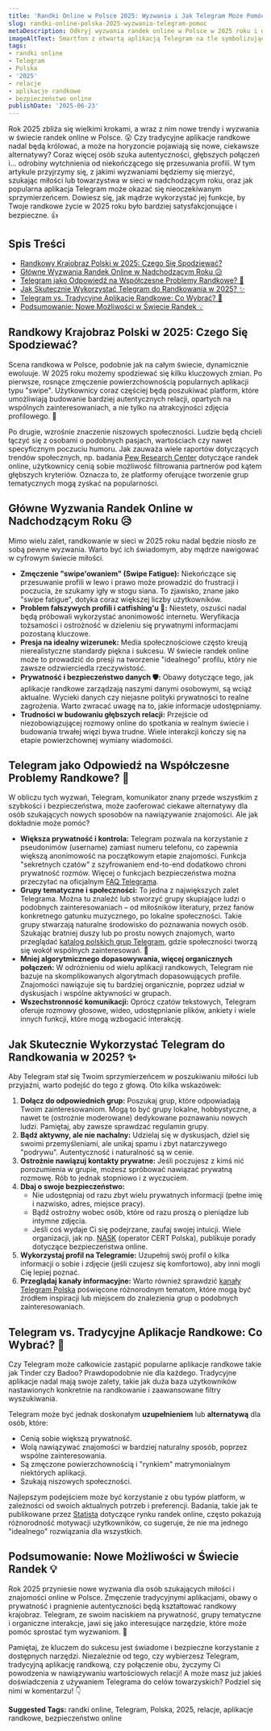 ```yaml
---
title: 'Randki Online w Polsce 2025: Wyzwania i Jak Telegram Może Pomóc?'
slug: randki-online-polska-2025-wyzwania-telegram-pomoc
metaDescription: Odkryj wyzwania randek online w Polsce w 2025 roku i dowiedz się, jak Telegram może zaoferować prywatność, autentyczne kontakty i pomóc znaleźć miłość.
imageAltText: Smartfon z otwartą aplikacją Telegram na tle symbolizującym połączenia międzyludzkie i wyzwania randek online w Polsce.
tags:
- randki online
- Telegram
- Polska
- '2025'
- relacje
- aplikacje randkowe
- bezpieczeństwo online
publishDate: '2025-06-23'
---
```


Rok 2025 zbliża się wielkimi krokami, a wraz z nim nowe trendy i wyzwania w świecie randek online w Polsce. 😮 Czy tradycyjne aplikacje randkowe nadal będą królować, a może na horyzoncie pojawiają się nowe, ciekawsze alternatywy? Coraz więcej osób szuka autentyczności, głębszych połączeń i... odrobiny wytchnienia od niekończącego się przesuwania profili. W tym artykule przyjrzymy się, z jakimi wyzwaniami będziemy się mierzyć, szukając miłości lub towarzystwa w sieci w nadchodzącym roku, oraz jak popularna aplikacja Telegram może okazać się nieoczekiwanym sprzymierzeńcem. Dowiesz się, jak mądrze wykorzystać jej funkcje, by Twoje randkowe życie w 2025 roku było bardziej satysfakcjonujące i bezpieczne. 👍

## Spis Treści

- [Randkowy Krajobraz Polski w 2025: Czego Się Spodziewać?](#randkowy-krajobraz-polski-w-2025-czego-się-spodziewać)
- [Główne Wyzwania Randek Online w Nadchodzącym Roku 😥](#główne-wyzwania-randek-online-w-nadchodzącym-roku-)
- [Telegram jako Odpowiedź na Współczesne Problemy Randkowe? 🤔](#telegram-jako-odpowiedź-na-współczesne-problemy-randkowe-)
- [Jak Skutecznie Wykorzystać Telegram do Randkowania w 2025? ✨](#jak-skutecznie-wykorzystać-telegram-do-randkowania-w-2025-)
- [Telegram vs. Tradycyjne Aplikacje Randkowe: Co Wybrać? 🔄](#telegram-vs-tradycyjne-aplikacje-randkowe-co-wybrać-)
- [Podsumowanie: Nowe Możliwości w Świecie Randek 💡](#podsumowanie-nowe-możliwości-w-świecie-randek-)

## Randkowy Krajobraz Polski w 2025: Czego Się Spodziewać?

Scena randkowa w Polsce, podobnie jak na całym świecie, dynamicznie ewoluuje. W 2025 roku możemy spodziewać się kilku kluczowych zmian. Po pierwsze, rosnące zmęczenie powierzchownością popularnych aplikacji typu "swipe". Użytkownicy coraz częściej będą poszukiwać platform, które umożliwiają budowanie bardziej autentycznych relacji, opartych na wspólnych zainteresowaniach, a nie tylko na atrakcyjności zdjęcia profilowego. 🧐

Po drugie, wzrośnie znaczenie niszowych społeczności. Ludzie będą chcieli łączyć się z osobami o podobnych pasjach, wartościach czy nawet specyficznym poczuciu humoru. Jak zauważa wiele raportów dotyczących trendów społecznych, np. badania [Pew Research Center](https://www.pewresearch.org/internet/2023/02/01/the-virtues-and-downsides-of-online-dating/) dotyczące randek online, użytkownicy cenią sobie możliwość filtrowania partnerów pod kątem głębszych kryteriów. Oznacza to, że platformy oferujące tworzenie grup tematycznych mogą zyskać na popularności.

## Główne Wyzwania Randek Online w Nadchodzącym Roku 😥

Mimo wielu zalet, randkowanie w sieci w 2025 roku nadal będzie niosło ze sobą pewne wyzwania. Warto być ich świadomym, aby mądrze nawigować w cyfrowym świecie miłości.

*   **Zmęczenie "swipe'owaniem" (Swipe Fatigue):** Niekończące się przesuwanie profili w lewo i prawo może prowadzić do frustracji i poczucia, że szukamy igły w stogu siana. To zjawisko, znane jako "swipe fatigue", dotyka coraz większej liczby użytkowników.
*   **Problem fałszywych profili i catfishing'u 🎣:** Niestety, oszuści nadal będą próbowali wykorzystać anonimowość internetu. Weryfikacja tożsamości i ostrożność w dzieleniu się prywatnymi informacjami pozostaną kluczowe.
*   **Presja na idealny wizerunek:** Media społecznościowe często kreują nierealistyczne standardy piękna i sukcesu. W świecie randek online może to prowadzić do presji na tworzenie "idealnego" profilu, który nie zawsze odzwierciedla rzeczywistość.
*   **Prywatność i bezpieczeństwo danych 🛡️:** Obawy dotyczące tego, jak aplikacje randkowe zarządzają naszymi danymi osobowymi, są wciąż aktualne. Wycieki danych czy niejasne polityki prywatności to realne zagrożenia. Warto zwracać uwagę na to, jakie informacje udostępniamy.
*   **Trudności w budowaniu głębszych relacji:** Przejście od niezobowiązującej rozmowy online do spotkania w realnym świecie i budowania trwałej więzi bywa trudne. Wiele interakcji kończy się na etapie powierzchownej wymiany wiadomości.

## Telegram jako Odpowiedź na Współczesne Problemy Randkowe? 🤔

W obliczu tych wyzwań, Telegram, komunikator znany przede wszystkim z szybkości i bezpieczeństwa, może zaoferować ciekawe alternatywy dla osób szukających nowych sposobów na nawiązywanie znajomości. Ale jak dokładnie może pomóc?

*   **Większa prywatność i kontrola:** Telegram pozwala na korzystanie z pseudonimów (username) zamiast numeru telefonu, co zapewnia większą anonimowość na początkowym etapie znajomości. Funkcja "sekretnych czatów" z szyfrowaniem end-to-end dodatkowo chroni prywatność rozmów. Więcej o funkcjach bezpieczeństwa można przeczytać na oficjalnym [FAQ Telegrama](https://telegram.org/faq#security).
*   **Grupy tematyczne i społeczności:** To jedna z największych zalet Telegrama. Można tu znaleźć lub stworzyć grupy skupiające ludzi o podobnych zainteresowaniach – od miłośników literatury, przez fanów konkretnego gatunku muzycznego, po lokalne społeczności. Takie grupy stwarzają naturalne środowisko do poznawania nowych osób. Szukając bratniej duszy lub po prostu nowych znajomych, warto przeglądać [katalog polskich grup Telegram](/grupy), gdzie społeczności tworzą się wokół wspólnych zainteresowań. 🤩
*   **Mniej algorytmicznego dopasowywania, więcej organicznych połączeń:** W odróżnieniu od wielu aplikacji randkowych, Telegram nie bazuje na skomplikowanych algorytmach dopasowujących profile. Znajomości nawiązuje się tu bardziej organicznie, poprzez udział w dyskusjach i wspólne aktywności w grupach.
*   **Wszechstronność komunikacji:** Oprócz czatów tekstowych, Telegram oferuje rozmowy głosowe, wideo, udostępnianie plików, ankiety i wiele innych funkcji, które mogą wzbogacić interakcję.

## Jak Skutecznie Wykorzystać Telegram do Randkowania w 2025? ✨

Aby Telegram stał się Twoim sprzymierzeńcem w poszukiwaniu miłości lub przyjaźni, warto podejść do tego z głową. Oto kilka wskazówek:

1.  **Dołącz do odpowiednich grup:** Poszukaj grup, które odpowiadają Twoim zainteresowaniom. Mogą to być grupy lokalne, hobbystyczne, a nawet te (ostrożnie moderowane) dedykowane poznawaniu nowych ludzi. Pamiętaj, aby zawsze sprawdzać regulamin grupy.
2.  **Bądź aktywny, ale nie nachalny:** Udzielaj się w dyskusjach, dziel się swoimi przemyśleniami, ale unikaj spamu i zbyt natarczywego "podrywu". Autentyczność i naturalność są w cenie.
3.  **Ostrożnie nawiązuj kontakty prywatne:** Jeśli poczujesz z kimś nić porozumienia w grupie, możesz spróbować nawiązać prywatną rozmowę. Rób to jednak stopniowo i z wyczuciem.
4.  **Dbaj o swoje bezpieczeństwo:**
    *   Nie udostępniaj od razu zbyt wielu prywatnych informacji (pełne imię i nazwisko, adres, miejsce pracy).
    *   Bądź ostrożny wobec osób, które od razu proszą o pieniądze lub intymne zdjęcia.
    *   Jeśli coś wydaje Ci się podejrzane, zaufaj swojej intuicji. Wiele organizacji, jak np. [NASK](https://www.nask.pl/) (operator CERT Polska), publikuje porady dotyczące bezpieczeństwa online.
5.  **Wykorzystaj profil na Telegramie:** Uzupełnij swój profil o kilka informacji o sobie i zdjęcie (jeśli czujesz się komfortowo), aby inni mogli Cię lepiej poznać.
6.  **Przeglądaj kanały informacyjne:** Warto również sprawdzić [kanały Telegram Polska](/kanaly) poświęcone różnorodnym tematom, które mogą być źródłem inspiracji lub miejscem do znalezienia grup o podobnych zainteresowaniach.

## Telegram vs. Tradycyjne Aplikacje Randkowe: Co Wybrać? 🔄

Czy Telegram może całkowicie zastąpić popularne aplikacje randkowe takie jak Tinder czy Badoo? Prawdopodobnie nie dla każdego. Tradycyjne aplikacje nadal mają swoje zalety, takie jak duża baza użytkowników nastawionych konkretnie na randkowanie i zaawansowane filtry wyszukiwania.

Telegram może być jednak doskonałym **uzupełnieniem** lub **alternatywą** dla osób, które:
*   Cenią sobie większą prywatność.
*   Wolą nawiązywać znajomości w bardziej naturalny sposób, poprzez wspólne zainteresowania.
*   Są zmęczone powierzchownością i "rynkiem" matrymonialnym niektórych aplikacji.
*   Szukają niszowych społeczności.

Najlepszym podejściem może być korzystanie z obu typów platform, w zależności od swoich aktualnych potrzeb i preferencji. Badania, takie jak te publikowane przez [Statista](https://www.statista.com/topics/2158/online-dating/) dotyczące rynku randek online, często pokazują różnorodność motywacji użytkowników, co sugeruje, że nie ma jednego "idealnego" rozwiązania dla wszystkich.

## Podsumowanie: Nowe Możliwości w Świecie Randek 💡

Rok 2025 przyniesie nowe wyzwania dla osób szukających miłości i znajomości online w Polsce. Zmęczenie tradycyjnymi aplikacjami, obawy o prywatność i pragnienie autentyczności będą kształtować randkowy krajobraz. Telegram, ze swoim naciskiem na prywatność, grupy tematyczne i organiczne interakcje, jawi się jako interesujące narzędzie, które może pomóc sprostać tym wyzwaniom. 🎉

Pamiętaj, że kluczem do sukcesu jest świadome i bezpieczne korzystanie z dostępnych narzędzi. Niezależnie od tego, czy wybierzesz Telegram, tradycyjną aplikację randkową, czy połączenie obu, życzymy Ci powodzenia w nawiązywaniu wartościowych relacji! A może masz już jakieś doświadczenia z używaniem Telegrama do celów towarzyskich? Podziel się nimi w komentarzu! 👇




**Suggested Tags:**
randki online, Telegram, Polska, 2025, relacje, aplikacje randkowe, bezpieczeństwo online
